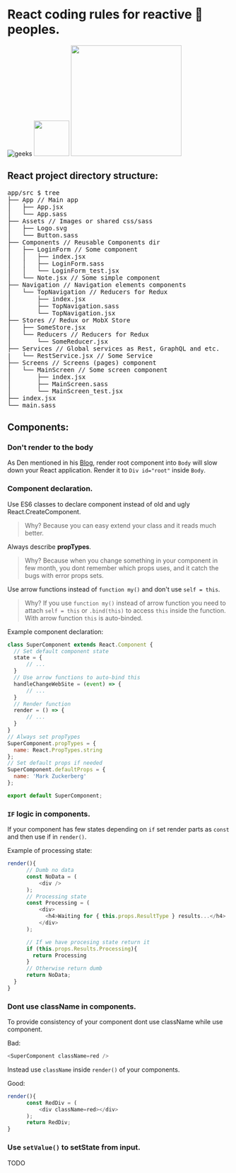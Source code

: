 # React coding rules for reactive :rocket: peoples.

![geeks](https://github.com/geeksteam/VacancyFrontendTest/raw/master/logo-git.png)
<img src="https://upload.wikimedia.org/wikipedia/commons/4/42/Love_Heart_SVG.svg" width="80">
<img src="https://react-mdl.github.io/react-mdl/react.svg" width="250">

## React project directory structure:

<pre>
app/src $ tree
├── App // Main app
│   ├── App.jsx
│   └── App.sass
├── Assets // Images or shared css/sass
│   ├── Logo.svg
│   └── Button.sass
├── Сomponents // Reusable Components dir
│   ├── LoginForm // Some component
│   │   ├── index.jsx
│   │   ├── LoginForm.sass
│   │   └── LoginForm_test.jsx
│   └── Note.jsx // Some simple component
├── Navigation // Navigation elements components
│   └── TopNavigation // Reducers for Redux
│       ├── index.jsx
│       ├── TopNavigation.sass
│       └── TopNavigation.jsx
├── Stores // Redux or MobX Store
│   ├── SomeStore.jsx
│   └── Reducers // Reducers for Redux
│       └── SomeReducer.jsx
├── Services // Global services as Rest, GraphQL and etc.
|   └── RestService.jsx // Some Service
├── Screens // Screens (pages) component
│   └── MainScreen // Some screen component
│       ├── index.jsx
│       ├── MainScreen.sass
│       └── MainScreen_test.jsx
├── index.jsx
└── main.sass
</pre>

## Components:

### Don't render to the body
As Den mentioned in his [Blog](https://medium.com/@dan_abramov/two-weird-tricks-that-fix-react-7cf9bbdef375), render root component into `Body` will slow down your React application. Render it to `Div id="root"` inside `Body`.

### Component declaration.

Use ES6 classes to declare component instead of old and ugly React.CreateComponent.

> Why? Because you can easy extend your class and it reads much better.

Always describe **propTypes**.

> Why? Because when you change something in your component in few month, you dont remember which props uses, 
and it catch the bugs with error props sets.

Use arrow functions instead of `function my()` and don't use `self = this`.

> Why? If you use `function my()` instead of arrow function you need to attach `self = this` or `.bind(this)` to access `this` inside the function. With arrow function `this` is auto-binded.

Example component declaration:

```js
class SuperComponent extends React.Component {
  // Set default component state
  state = {
      // ...
  }
  // Use arrow functions to auto-bind this
  handleChangeWebSite = (event) => {
      // ...
  }
  // Render function
  render = () => {
      // ...
  }
}
// Always set propTypes
SuperComponent.propTypes = {
  name: React.PropTypes.string
};
// Set default props if needed
SuperComponent.defaultProps = {
  name: 'Mark Zuckerberg'
};

export default SuperComponent;
```

### `IF` logic in components.
If your component has few states depending on `if`
set render parts as `const` and then use if in `render()`.


Example of processing state:
```js
render(){
      // Dumb no data
      const NoData = (
          <div />
      );
      // Processing state
      const Processing = (
          <div>
            <h4>Waiting for { this.props.ResultType } results...</h4>
          </div>
      );

      // If we have procesing state return it
      if (this.props.Results.Processing){
        return Processing
      }
      // Otherwise return dumb
      return NoData;
  }
}
```

### Dont use className in components.
To provide consistency of your component dont use className while use component.

Bad:
```js
<SuperComponent className=red />
```

Instead use `className` inside `render()` of your components.

Good:
```js
render(){
      const RedDiv = (
          <div className=red></div>
      );
      return RedDiv;
}
```

### Use `setValue()` to setState from input.
TODO
